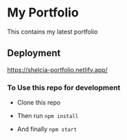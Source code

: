 # My Portfolio

This contains my latest portfolio

## Deployment

https://shelcia-portfolio.netlify.app/


### To Use this repo for development 


- Clone this repo

- Then run <code>npm install</code>

- And finally <code>npm start</code>
